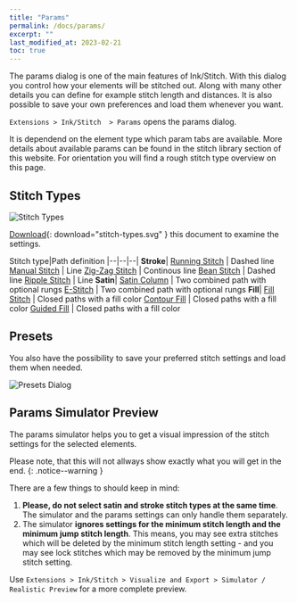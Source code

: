 ```yaml
---
title: "Params"
permalink: /docs/params/
excerpt: ""
last_modified_at: 2023-02-21
toc: true
---
```


The params dialog is one of the main features of Ink/Stitch. With this dialog you control how your elements will be stitched out. Along with many other details you can define for example stitch length and distances. It is also possible to save your own preferences and load them whenever you want.

`Extensions > Ink/Stitch  > Params` opens the params dialog.

It is dependend on the element type which param tabs are available. More details about available params can be found in the stitch library section of this website. For orientation you will find a rough stitch type overview on this page.

## Stitch Types

![Stitch Types](/assets/images/docs/stitch-types.svg)

[Download](/assets/images/docs/stitch-types.svg){: download="stitch-types.svg" } this document to examine the settings.

Stitch type|Path definition
|--|--|--|
**Stroke**|
[Running Stitch](/docs/stitches/running-stitch/) | Dashed line
[Manual Stitch](/docs/stitches/manual-stitch/)   | Line
[Zig-Zag Stitch](/docs/stitches/zigzag-stitch/)  | Continous line
[Bean Stitch](/docs/stitches/bean-stitch/)       | Dashed line
[Ripple Stitch](/docs/stitches/ripple-stitch)    | Line
**Satin**|
[Satin Column](/docs/stitches/satin-column)      | Two combined path with optional rungs
[E-Stitch](/docs/stitches/e-stitch)              | Two combined path with optional rungs
**Fill**|
[Fill Stitch](/docs/stitches/fill-stitch/)       | Closed paths with a fill color
[Contour Fill](/docs/stitches/contour-fill)      | Closed paths with a fill color
[Guided Fill](/docs/stitches/guided-fill)        | Closed paths with a fill color

## Presets

You also have the possibility to save your preferred stitch settings and load them when needed.

![Presets Dialog](/assets/images/docs/en/params-presets.jpg)

## Params Simulator Preview

The params simulator helps you to get a visual impression of the stitch settings for the selected elements.

Please note, that this will not allways show exactly what you will get in the end.
{: .notice--warning }

There are a few things to should keep in mind:

1. **Please, do not select satin and stroke stitch types at the same time**. The simulator and the params settings can only handle them separately.
2. The simulator **ignores settings for the minimum stitch length and the minimum jump stitch length**. This means, you may see extra stitches which will be deleted by the minimum stitch length setting - and you may see lock stitches which may be removed by the minimum jump stitch setting.

Use `Extensions > Ink/Stitch > Visualize and Export > Simulator / Realistic Preview` for a more complete preview.
